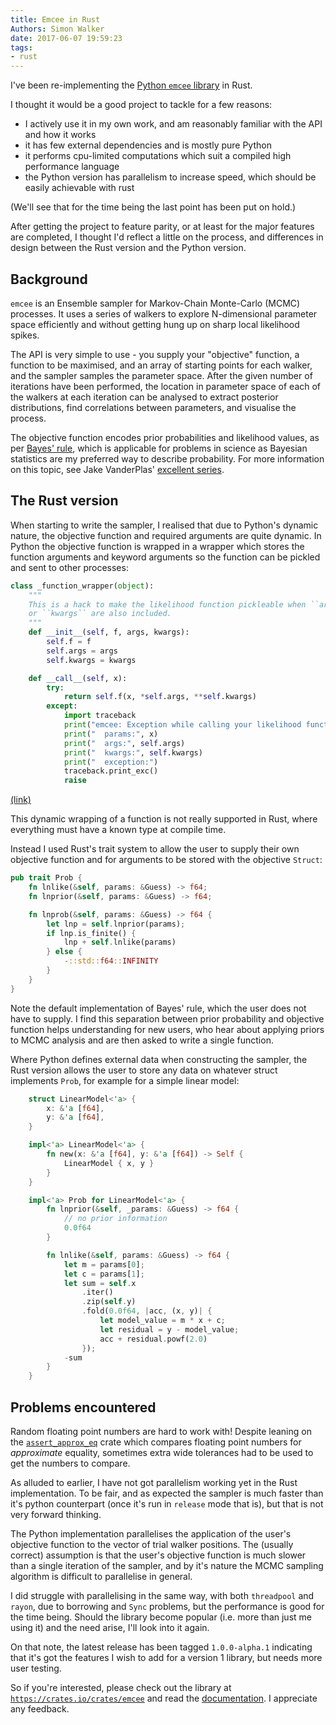 ```yaml
---
title: Emcee in Rust
Authors: Simon Walker
date: 2017-06-07 19:59:23
tags:
- rust
---
```


I've been re-implementing the [Python `emcee` library][emcee] in Rust.

I thought it would be a good project to tackle for a few reasons:

* I actively use it in my own work, and am reasonably familiar with the API and how it works
* it has few external dependencies and is mostly pure Python
* it performs cpu-limited computations which suit a compiled high performance language
* the Python version has parallelism to increase speed, which should be easily achievable with rust

(We'll see that for the time being the last point has been put on hold.)

After getting the project to feature parity, or at least for the major features are completed, I thought I'd reflect a little on the process, and differences in design between the Rust version and the Python version.

## Background

`emcee` is an Ensemble sampler for Markov-Chain Monte-Carlo (MCMC) processes. It uses a series of walkers to explore N-dimensional parameter space efficiently and without getting hung up on sharp local likelihood spikes.

The API is very simple to use - you supply your "objective" function, a function to be maximised, and an array of starting points for each walker, and the sampler samples the parameter space. After the given number of iterations have been performed, the location in parameter space of each of the walkers at each iteration can be analysed to extract posterior distributions, find correlations between parameters, and visualise the process.

The objective function encodes prior probabilities and likelihood values, as per [Bayes' rule][bayes], which is applicable for problems in science as Bayesian statistics are my preferred way to describe probability. For more information on this topic, see Jake VanderPlas' [excellent series][jakevdp].

## The Rust version

When starting to write the sampler, I realised that due to Python's dynamic nature, the objective function and required arguments are quite dynamic. In Python the objective function is wrapped in a wrapper which stores the function arguments and keyword arguments so the function can be pickled and sent to other processes:

```python
class _function_wrapper(object):
    """
    This is a hack to make the likelihood function pickleable when ``args``
    or ``kwargs`` are also included.
    """
    def __init__(self, f, args, kwargs):
        self.f = f
        self.args = args
        self.kwargs = kwargs

    def __call__(self, x):
        try:
            return self.f(x, *self.args, **self.kwargs)
        except:
            import traceback
            print("emcee: Exception while calling your likelihood function:")
            print("  params:", x)
            print("  args:", self.args)
            print("  kwargs:", self.kwargs)
            print("  exception:")
            traceback.print_exc()
            raise
```
[(link)][function-wrapper]

This dynamic wrapping of a function is not really supported in Rust, where everything must have a known type at compile time.

Instead I used Rust's trait system to allow the user to supply their own objective function and for arguments to be stored with the objective `Struct`:

```rust
pub trait Prob { 
    fn lnlike(&self, params: &Guess) -> f64;
    fn lnprior(&self, params: &Guess) -> f64;

    fn lnprob(&self, params: &Guess) -> f64 {
        let lnp = self.lnprior(params);
        if lnp.is_finite() {
            lnp + self.lnlike(params)
        } else {
            -::std::f64::INFINITY
        }
    }
}
```

Note the default implementation of Bayes' rule, which the user does not have to supply. I find this separation between prior probability and objective function helps understanding for new users, who hear about applying priors to MCMC analysis and are then asked to write a single function.

Where Python defines external data when constructing the sampler, the Rust version allows the user to store any data on whatever struct implements `Prob`, for example for a simple linear model:

```rust
    struct LinearModel<'a> {
        x: &'a [f64],
        y: &'a [f64],
    }

    impl<'a> LinearModel<'a> {
        fn new(x: &'a [f64], y: &'a [f64]) -> Self {
            LinearModel { x, y }
        }
    }

    impl<'a> Prob for LinearModel<'a> {
        fn lnprior(&self, _params: &Guess) -> f64 {
            // no prior information
            0.0f64
        }

        fn lnlike(&self, params: &Guess) -> f64 {
            let m = params[0];
            let c = params[1];
            let sum = self.x
                .iter()
                .zip(self.y)
                .fold(0.0f64, |acc, (x, y)| {
                    let model_value = m * x + c;
                    let residual = y - model_value;
                    acc + residual.powf(2.0)
                });
            -sum
        }
    }
```

## Problems encountered

Random floating point numbers are hard to work with! Despite leaning on the [`assert_approx_eq`][assert-approx-eq] crate which compares floating point numbers for _approximate_ equality, sometimes extra wide tolerances had to be used to get the numbers to compare.

As alluded to earlier, I have not got parallelism working yet in the Rust implementation. To be fair, and as expected the sampler is much faster than it's python counterpart (once it's run in `release` mode that is), but that is not very forward thinking.

The Python implementation parallelises the application of the user's objective function to the vector of trial walker positions. The (usually correct) assumption is that the user's objective function is much slower than a single iteration of the sampler, and by it's nature the MCMC sampling algorithm is difficult to parallelise in general.

I did struggle with parallelising in the same way, with both `threadpool` and `rayon`, due to borrowing and `Sync` problems, but the performance is good for the time being. Should the library become popular (i.e. more than just me using it) and the need arise, I'll look into it again.

On that note, the latest release has been tagged `1.0.0-alpha.1` indicating that it's got the features I wish to add for a version 1 library, but needs more user testing.

So if you're interested, please check out the library at [`https://crates.io/crates/emcee`](https://crates.io/crates/emcee) and read the [documentation](https://docs.rs/emcee/1.0.0-alpha.1/emcee/). I appreciate any feedback.


[emcee]: https://dan.iel.fm/emcee/current/
[bayes]: https://en.wikipedia.org/wiki/Bayes%27_theorem
[jakevdp]: https://jakevdp.github.io/blog/2014/03/11/frequentism-and-bayesianism-a-practical-intro/
[function-wrapper]: https://github.com/dfm/emcee/blob/7984142541bd907fc1ef74fb2c49b663bb9086f3/emcee/ensemble.py#L507
[assert-approx-eq]: https://crates.io/crates/assert_approx_eq
